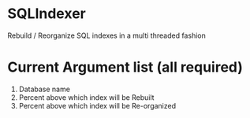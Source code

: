 # SQLIndexer
Rebuild / Reorganize SQL indexes in a multi threaded fashion

# Current Argument list (all required)
1. Database name
2. Percent above which index will be Rebuilt
3. Percent above which index will be Re-organized

